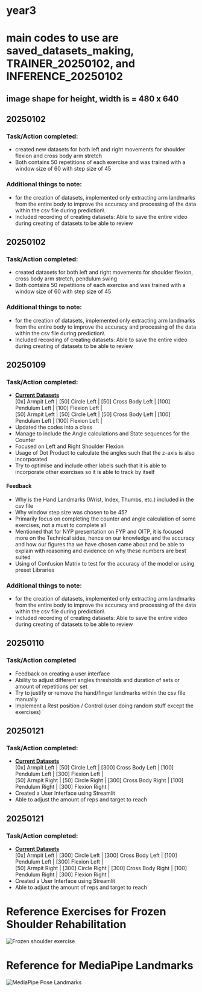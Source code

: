 # year3

# main codes to use are saved_datasets_making, TRAINER_20250102, and INFERENCE_20250102
## image shape for height, width is = 480 x 640
## 20250102
### Task/Action completed:
- created new datasets for both left and right movements for shoulder flexion and cross body arm stretch
- Both contains 50 repetitions of each exercise and was trained with a window size of 60 with step size of 45
### Additional things to note:
- for the creation of datasets, implemented only extracting arm landmarks from the entire body to improve the accuracy and processing of the data within the csv file during prediction\
- Included recording of creating datasets: Able to save the entire video during creating of datasets to be able to review 

## 20250102
### Task/Action completed:
- created datasets for both left and right movements for shoulder flexion, cross body arm stretch, pendulum swing
- Both contains 50 repetitions of each exercise and was trained with a window size of 60 with step size of 45
### Additional things to note:
- for the creation of datasets, implemented only extracting arm landmarks from the entire body to improve the accuracy and processing of the data within the csv file during prediction\
- Included recording of creating datasets: Able to save the entire video during creating of datasets to be able to review

## 20250109
### Task/Action completed:
- <ins>**Current Datasets**</ins>\
[0x]  Armpit Left | [50] Circle Left | [50] Cross Body Left | [100] Pendulum Left | [100] Flexion Left |<br>
[50] Armpit Left | [50] Circle Left | [50] Cross Body Left | [100] Pendulum Left | [100] Flexion Left |
- Updated the codes into a class
- Manage to include the Angle calculations and State sequences for the Counter
- Focused on Left and Right Shoulder Flexion
- Usage of Dot Product to calculate the angles such that the z-axis is also incorporated 
- Try to optimise and include other labels such that it is able to incorporate other exercises so it is able to track by itself
#### Feedback
- Why is the Hand Landmarks (Wrist, Index, Thumbs, etc.) included in the csv file
- Why window step size was chosen to be 45?
- Primarily focus on completing the counter and angle calculation of some exercises, not a must to complete all
- Mentioned that for NYP presentation on FYP and OITP, it is focused more on the Technical sides, hence on our knowledge
and the accuracy and how our figures tha we have chosen came about and be able to explain with reasoning and evidence
on why these numbers are best suited
- Using of Confusion Matrix to test for the accuracy of the model or using preset Libraries 
### Additional things to note:
- for the creation of datasets, implemented only extracting arm landmarks from the entire body to improve the accuracy and processing of the data within the csv file during prediction\
- Included recording of creating datasets: Able to save the entire video during creating of datasets to be able to review

## 20250110
### Task/Action completed
- Feedback on creating a user interface 
- Ability to adjust different angles thresholds and duration of sets or amount of repetitions per set
- Try to justify or remove the hand/finger landmarks within the csv file manually
- Implement a Rest position / Control (user doing random stuff except the exercises)

## 20250121
### Task/Action completed:
- <ins>**Current Datasets**</ins>\
[0x]  Armpit Left | [50] Circle Left | [300] Cross Body Left | [100] Pendulum Left | [300] Flexion Left |<br>
[50] Armpit Right | [50] Circle Right | [300] Cross Body Right | [100] Pendulum Right | [300] Flexion Right |
- Created a User Interface using Streamlit
- Able to adjust the amount of reps and target to reach


## 20250121
### Task/Action completed:
- <ins>**Current Datasets**</ins>\
[0x]  Armpit Left | [300] Circle Left | [300] Cross Body Left | [100] Pendulum Left | [300] Flexion Left |<br>
[50] Armpit Right | [300] Circle Right | [300] Cross Body Right | [100] Pendulum Right | [300] Flexion Right |
- Created a User Interface using Streamlit
- Able to adjust the amount of reps and target to reach









# Reference Exercises for Frozen Shoulder Rehabilitation
![Frozen shoulder exercise](https://scandinavianphysiotherapycenter.com/wp-content/uploads/2019/09/exercises-to-fix-frozen-shoulder.jpg.webp)
# Reference for MediaPipe Landmarks
![MediaPipe Pose Landmarks](https://miro.medium.com/v2/resize:fit:720/format:webp/1*JJCbfzhTySIqKr1L5pDkpQ.png)